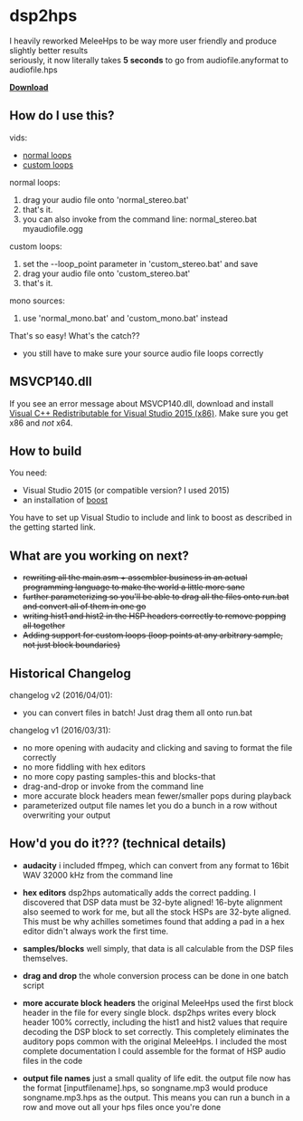 # dsp2hps
I heavily reworked MeleeHps to be way more user friendly and produce slightly better results  
seriously, it now literally takes **5 seconds** to go from audiofile.anyformat to audiofile.hps

**[Download](https://github.com/jmlee337/dsp2hps/releases)**

## **How do I use this?**
vids:

* [normal loops](https://drive.google.com/open?id=0B79OwbM8T752Ukp6NUdpNlNlLTg)
* [custom loops](https://drive.google.com/open?id=0B79OwbM8T752TkVIR1JiOXJFd2M)

normal loops:

1. drag your audio file onto 'normal_stereo.bat'  
2. that's it.  
3. you can also invoke from the command line: normal_stereo.bat myaudiofile.ogg

custom loops:

1. set the --loop_point parameter in 'custom_stereo.bat' and save  
2. drag your audio file onto 'custom_stereo.bat'  
3. that's it.

mono sources:

1. use 'normal_mono.bat' and 'custom_mono.bat' instead

That's so easy! What's the catch??

* you still have to make sure your source audio file loops correctly

## **MSVCP140.dll**
If you see an error message about MSVCP140.dll, download and install [Visual C++ Redistributable for Visual Studio 2015 (x86)](https://www.microsoft.com/en-us/download/details.aspx?id=48145). Make sure you get x86 and *not* x64.

## **How to build**
You need:

* Visual Studio 2015 (or compatible version? I used 2015)
* an installation of [boost](http://www.boost.org/doc/libs/1_63_0/more/getting_started/windows.html)

You have to set up Visual Studio to include and link to boost as described in the getting started link.

## **What are you working on next?**

* ~~rewriting all the main.asm + assembler business in an actual programming language to make the world a little more sane~~
* ~~further parameterizing so you'll be able to drag all the files onto run.bat and convert all of them in one go~~
* ~~writing hist1 and hist2 in the HSP headers correctly to remove popping all together~~
* ~~Adding support for custom loops (loop points at any arbitrary sample, not just block boundaries)~~

## Historical Changelog

changelog v2 (2016/04/01):

* you can convert files in batch! Just drag them all onto run.bat

changelog v1 (2016/03/31):

* no more opening with audacity and clicking and saving to format the file correctly
* no more fiddling with hex editors
* no more copy pasting samples-this and blocks-that
* drag-and-drop or invoke from the command line
* more accurate block headers mean fewer/smaller pops during playback
* parameterized output file names let you do a bunch in a row without overwriting your output

## **How'd you do it??? (technical details)**

* **audacity**
i included ffmpeg, which can convert from any format to 16bit WAV 32000 kHz from the command line


* **hex editors**
dsp2hps automatically adds the correct padding. I discovered that DSP data must be 32-byte aligned! 16-byte alignment also seemed to work for me, but all the stock HSPs are 32-byte aligned. This must be why achilles sometimes found that adding a pad in a hex editor didn't always work the first time.


* **samples/blocks**
well simply, that data is all calculable from the DSP files themselves.


* **drag and drop**
the whole conversion process can be done in one batch script


* **more accurate block headers**
the original MeleeHps used the first block header in the file for every single block. dsp2hps writes every block header 100% correctly, including the hist1 and hist2 values that require decoding the DSP block to set correctly. This completely eliminates the auditory pops common with the original MeleeHps. I included the most complete documentation I could assemble for the format of HSP audio files in the code


* **output file names**
just a small quality of life edit. the output file now has the format [inputfilename].hps, so songname.mp3 would produce songname.mp3.hps as the output. This means you can run a bunch in a row and move out all your hps files once you're done
